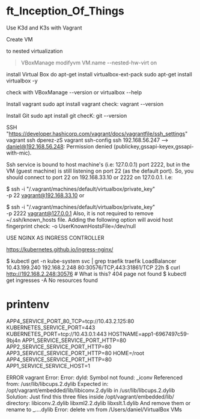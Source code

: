 # ft_Inception_Of_Things
Use K3d and K3s with Vagrant

Create VM

to nested virtualization
>VBoxManage modifyvm VM.name --nested-hw-virt on

install Virtual Box
do apt-get install virtualbox-ext-pack
sudo apt-get install virtualbox -y

check with
VBoxManage --version
or
virtualbox --help

Install vagrant
sudo apt install vagrant
check:
vagrant --version

Install Git
sudo apt install git
checK:
git --version

SSH "https://developer.hashicorp.com/vagrant/docs/vagrantfile/ssh_settings"
vagrant ssh dperez-zS
vagrant ssh-config
ssh 192.168.56.247 --> daniel@192.168.56.248: Permission denied (publickey,gssapi-keyex,gssapi-with-mic).

Ssh service is bound to host machine's (i.e: 127.0.0.1) port 2222, but in the VM (guest machine) is still listening on port 22 (as the default port). So, you should connect to port 22 on 192.168.33.10 or 2222 on 127.0.0.1. I.e:

$ ssh -i "<vagranfile-path>/.vagrant/machines/default/virtualbox/private_key" \
-p 22 vagrant@192.168.33.10
or

$ ssh -i "<vagranfile-path>/.vagrant/machines/default/virtualbox/private_key" \
-p 2222 vagrant@127.0.0.1
Also, it is not required to remove ~/.ssh/known_hosts file. Adding the following option will avoid host fingerprint check: -o UserKnownHostsFile=/dev/null


USE NGINX AS INGRESS CONTROLLER

https://kubernetes.github.io/ingress-nginx/ 

$ kubectl get -n kube-system svc | grep traefik
traefik          LoadBalancer   10.43.199.240   192.168.2.248   80:30576/TCP,443:31861/TCP   22h
$ curl http://192.168.2.248:30576  # What is this?
404 page not found
$ kubectl get ingresses -A
No resources found
# printenv
APP4_SERVICE_PORT_80_TCP=tcp://10.43.2.125:80
KUBERNETES_SERVICE_PORT=443
KUBERNETES_PORT=tcp://10.43.0.1:443
HOSTNAME=app1-6967497c59-9bj4n
APP1_SERVICE_SERVICE_PORT_HTTP=80
APP2_SERVICE_SERVICE_PORT_HTTP=80
APP3_SERVICE_SERVICE_PORT_HTTP=80
HOME=/root
APP4_SERVICE_SERVICE_PORT_HTTP=80
APP1_SERVICE_SERVICE_HOST=1

ERROR vagrant
Error: 
    Error: dyld: Symbol not found: _iconv
    Referenced from: /usr/lib/libcups.2.dylib
    Expected in: /opt/vagrant/embedded/lib/libiconv.2.dylib
    in /usr/lib/libcups.2.dylib
Solution:
        Just find this three files inside /opt/vagrant/embedded/lib/ directory:
            libiconv.2.dylib
            libxml2.2.dylib
            libxslt.1.dylib
        And remove them or rename to _....dylib
Error:
delete vm from /Users/daniel/VirtualBox VMs